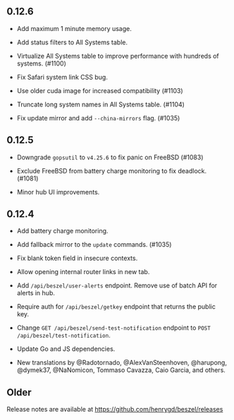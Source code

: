 ## 0.12.6

- Add maximum 1 minute memory usage.

- Add status filters to All Systems table.

- Virtualize All Systems table to improve performance with hundreds of systems. (#1100)

- Fix Safari system link CSS bug.

- Use older cuda image for increased compatibility (#1103)

- Truncate long system names in All Systems table. (#1104)

- Fix update mirror and add `--china-mirrors` flag. (#1035)

## 0.12.5

- Downgrade `gopsutil` to `v4.25.6` to fix panic on FreeBSD (#1083)

- Exclude FreeBSD from battery charge monitoring to fix deadlock. (#1081)

- Minor hub UI improvements.

## 0.12.4

- Add battery charge monitoring.

- Add fallback mirror to the `update` commands. (#1035)

- Fix blank token field in insecure contexts.

- Allow opening internal router links in new tab.

- Add `/api/beszel/user-alerts` endpoint. Remove use of batch API for alerts in hub.

- Require auth for `/api/beszel/getkey` endpoint that returns the public key.

- Change `GET /api/beszel/send-test-notification` endpoint to `POST /api/beszel/test-notification`.

- Update Go and JS dependencies.

- New translations by @Radotornado, @AlexVanSteenhoven, @harupong, @dymek37, @NaNomicon, Tommaso Cavazza, Caio Garcia, and others.

## Older

Release notes are available at https://github.com/henrygd/beszel/releases
